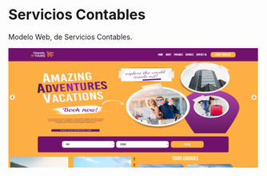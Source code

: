 # Servicios Contables

Modelo Web, de Servicios Contables.

<p align="center"> <img src="https://github.com/eliebust/Travel-Tours/blob/main/screenshot--2020.12.12-00_06_05.png" width="1500" heigth="1000"/> </p>
